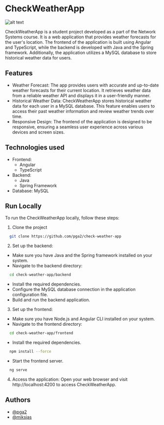 # CheckWeatherApp

![alt text](https://cdn.discordapp.com/attachments/946024615522734110/1123724160422645772/image.png)

CheckWeatherApp is a student project developed as a part of the Network Systems course. It is a web application that provides weather forecasts for the user's location. The frontend of the application is built using Angular and TypeScript, while the backend is developed with Java and the Spring framework. Additionally, the application utilizes a MySQL database to store historical weather data for users.

## Features
- Weather Forecast: The app provides users with accurate and up-to-date weather forecasts for their current location. It retrieves weather data from a reliable weather API and displays it in a user-friendly manner.
- Historical Weather Data: CheckWeatherApp stores historical weather data for each user in a MySQL database. This feature enables users to access their past weather information and review weather trends over time.
- Responsive Design: The frontend of the application is designed to be responsive, ensuring a seamless user experience across various devices and screen sizes.

## Technologies used
- Frontend:
    - Angular
    - TypeScript
- Backend:
    - Java
    - Spring Framework
- Database:
    MySQL


## Run Locally
To run the CheckWeatherApp locally, follow these steps:


1. Clone the project

```bash
  git clone https://github.com/pga2/check-weather-app
```

2. Set up the backend:
- Make sure you have Java and the Spring framework installed on your system.
- Navigate to the backend directory:

```bash
  cd check-weather-app/backend
```
- Install the required dependencies.
- Configure the MySQL database connection in the application configuration file.
- Build and run the backend application.

3. Set up the frontend:
- Make sure you have Node.js and Angular CLI installed on your system.
- Navigate to the frontend directory:

```bash
  cd check-weather-app/frontend
```
- Install the required dependencies.

```bash
  npm install --force
```

- Start the frontend server.

```bash
  ng serve
```

4. Access the application:
Open your web browser and visit http://localhost:4200 to access CheckWeatherApp.


## Authors

- [@pga2](https://www.github.com/pga2)
- [@miksjas](https://www.github.com/miksjas)

